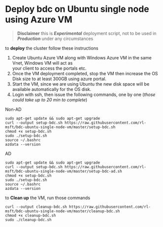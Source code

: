 # Deploy bdc on Ubuntu single node using Azure VM 



> **Disclaimer** this is ***Experimental*** deployment script, not to be used in ***Production*** under any circumstances
  
  to **deploy** the cluster follow these instructions    
  
 1. Create Ubuntu Azure VM along with Windows Azure VM  in the same Vnet, Windows VM will act as    
    your client to access the portals etc.
 2. Once the VM deployment completed, stop  the VM then increase the OS Disk
    size to at least 300GB using azure  portal.  
 3. Start the VM, since we are using Ubuntu the new disk space will be available automatically for the OS disk.  
 4. Login with ssh, then issue the following commands, one by one (*those could take up to 20 min to complete*)  

Non-AD
    
 ```shell script
 sudo apt-get update && sudo apt-get upgrade 
 curl --output setup-bdc.sh https://raw.githubusercontent.com/rl-msft/bdc-ubuntu-single-node-vm/master/setup-bdc.sh 
 chmod +x setup-bdc.sh 
 sudo ./setup-bdc.sh 
 source ~/.bashrc 
 azdata --version
```

AD
 
  ```shell script
 sudo apt-get update && sudo apt-get upgrade 
 curl --output setup-bdc.sh https://raw.githubusercontent.com/rl-msft/bdc-ubuntu-single-node-vm/master/setup-bdc-ad.sh 
 chmod +x setup-bdc.sh 
 sudo ./setup-bdc.sh 
 source ~/.bashrc 
 azdata --version
```
 to **Clean up** the VM, run those commands    
    
 ```shell script
curl --output cleanup-bdc.sh https://raw.githubusercontent.com/rl-msft/bdc-ubuntu-single-node-vm/master/cleanup-bdc.sh
chmod +x cleanup-bdc.sh
sudo ./cleanup-bdc.sh
````
